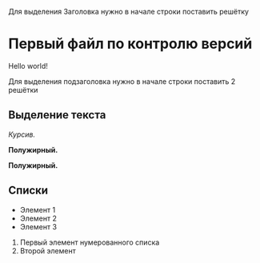 Для выделения Заголовка нужно в начале строки поставить решётку

# Первый файл по контролю версий
Hello world!

Для выделения подзаголовка нужно в начале строки поставить 2 решётки

 ## Выделение текста

 *Курсив.*

**Полужирный.**


**Полужирный.**

## Списки

* Элемент 1
* Элемент 2
* Элемент 3

1. Первый элемент нумерованного списка
2. Второй элемент


